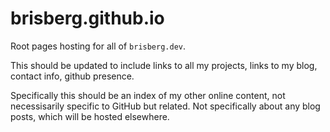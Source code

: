 # brisberg.github.io

Root pages hosting for all of `brisberg.dev`.

This should be updated to include links to all my projects, links to my blog, contact info, github presence.

Specifically this should be an index of my other online content, not necessisarily specific to GitHub but related. Not specifically about any blog posts, which will be hosted elsewhere.
